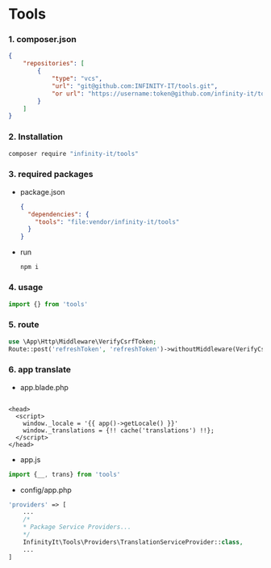 <p align="center">
    <h1>Tools</h1>
</p>

### 1. composer.json

```json
{
    "repositories": [
        {
            "type": "vcs",
            "url": "git@github.com:INFINITY-IT/tools.git",
            "or url": "https://username:token@github.com/infinity-it/tools.git"
        }
    ]
}
```

### 2. Installation

```sh
composer require "infinity-it/tools"
```

### 3. required packages

- package.json
    ```json
    {
      "dependencies": {
        "tools": "file:vendor/infinity-it/tools"
      }
    }
    ```
- run

  ```shell
  npm i
  ```

### 4. usage

```javascript
import {} from 'tools'
```

### 5. route

```php
use \App\Http\Middleware\VerifyCsrfToken;
Route::post('refreshToken', 'refreshToken')->withoutMiddleware(VerifyCsrfToken::class)->name('refreshToken');
```

### 6. app translate

- app.blade.php

```blade

<head>
  <script>
    window._locale = '{{ app()->getLocale() }}'
    window._translations = {!! cache('translations') !!};
  </script>
</head>
```

- app.js

```javascript
import {__, trans} from 'tools'
```

- config/app.php

```php
'providers' => [
    ...
    /*
    * Package Service Providers...
    */
    InfinityIt\Tools\Providers\TranslationServiceProvider::class,
    ...
]
```
